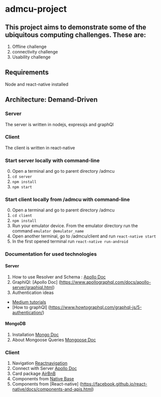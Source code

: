 # admcu-project
## This project aims to demonstrate some of the ubiquitous computing challenges. These are:
1. Offline challenge
2. connectivity challenge
3. Usability challenge

## Requirements
Node and react-native installed

## Architecture: Demand-Driven 
### Server
The server is written in nodejs, expressjs and graphQl
### Client
The client is written in react-native

### Start server locally with command-line
0. Open a terminal and go to parent directory /admcu
1. `cd server`
2. `npm install`
3. `npm start`

### Start client locally from /admcu with command-line
0.  Open a terminal and go to parent directory /admcu
1. `cd client`
2. `npm install`
3.  Run your emulator device. From the emulator directory run the command `emulator @emulator_name`
4.  Open another terminal, go to /admcu/client and run `react-native start`
5.  In the first opened terminal run `react-native run-android`

### Documentation for used technologies

#### Server

1. How to use Resolver and Schema : [Apollo Doc](https://www.apollographql.com/docs/graphql-tools/resolvers.html)
2. GraphiQl: [Apollo Doc] (https://www.apollographql.com/docs/apollo-server/graphiql.html)
3. Authentication ideas
* [Medium tutorials](https://medium.com/handlebar-labs/graphql-authentication-with-react-native-apollo-part-1-2-9613aacd80b3)
* [How to graphQl] (https://www.howtographql.com/graphql-js/5-authentication/)
#### MongoDB
1. Installation [Mongo Doc](https://docs.mongodb.com/manual/installation/)
2. About Mongoose Queries [Mongoose Doc](http://mongoosejs.com/docs/queries.html)

### Client
1. Navigation [Reactnavigation](https://reactnavigation.org/)
2. Connect with Server [Apollo Doc](https://www.apollographql.com/docs/react/basics/queries.html)
3. Card package [AirBnB](https://www.apollographql.com/docs/react/basics/queries.html)
4. Components from [Native Base](https://docs.nativebase.io/Components.html#Components)
5. Components from [React-native] (https://facebook.github.io/react-native/docs/components-and-apis.html)

